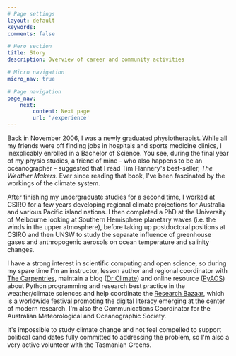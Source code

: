 ```yaml
---
# Page settings
layout: default
keywords:
comments: false

# Hero section
title: Story
description: Overview of career and community activities

# Micro navigation
micro_nav: true

# Page navigation
page_nav:
    next:
        content: Next page
        url: '/experience'
---
```


Back in November 2006, I was a newly graduated physiotherapist.
While all my friends were off finding jobs in hospitals and sports medicine clinics,
I inexplicably enrolled in a Bachelor of Science.
You see, during the final year of my physio studies,
a friend of mine - who also happens to be an oceanographer - suggested that
I read Tim Flannery's best-seller, *The Weather Makers*.
Ever since reading that book,
I've been fascinated by the workings of the climate system. 

After finishing my undergraduate studies for a second time,
I worked at CSIRO for a few years
developing regional climate projections for Australia and various Pacific island nations.
I then completed a PhD at the University of Melbourne
looking at Southern Hemisphere planetary waves
(i.e. the winds in the upper atmosphere),
before taking up postdoctoral positions at CSIRO and then UNSW
to study the separate influence of greenhouse gases and anthropogenic aerosols
on ocean temperature and salinity changes.

I have a strong interest in scientific computing and open science,
so during my spare time I’m an instructor, lesson author and
regional coordinator with [The Carpentries](https://carpentries.org/),
maintain a blog ([Dr Climate](http://drclimate.wordpress.com/))
and online resource ([PyAOS](https://pyaos.github.io/))
about Python programming and research best practice in the weather/climate sciences
and help coordinate the [Research Bazaar](https://resbazblog.wordpress.com/),
which is a worldwide festival promoting the digital literacy
emerging at the center of modern research.
I'm also the Communications Coordinator for the
Australian Meteorological and Oceanographic Society.

It's impossible to study climate change and not feel compelled
to support political candidates fully committed to addressing the problem,
so I'm also a very active volunteer with the Tasmanian Greens.
